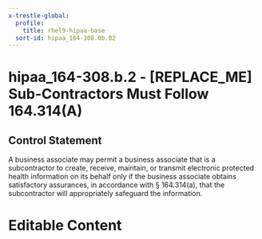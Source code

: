 ```yaml
---
x-trestle-global:
  profile:
    title: rhel9-hipaa-base
  sort-id: hipaa_164-308.0b.02
---
```


# hipaa_164-308.b.2 - \[REPLACE_ME\] Sub-Contractors Must Follow 164.314(A)

## Control Statement

A business associate may permit a business associate that is a subcontractor to create, receive, maintain,
or transmit electronic protected health information on its behalf only if the business associate obtains
satisfactory assurances, in accordance with § 164.314(a), that the subcontractor will appropriately
safeguard the information.

# Editable Content

<!-- Make additions and edits below -->
<!-- The above represents the contents of the control as received by the profile, prior to additions. -->
<!-- If the profile makes additions to the control, they will appear below. -->
<!-- The above markdown may not be edited but you may edit the content below, and/or introduce new additions to be made by the profile. -->
<!-- If there is a yaml header at the top, parameter values may be edited. Use --set-parameters to incorporate the changes during assembly. -->
<!-- The content here will then replace what is in the profile for this control, after running profile-assemble. -->
<!-- The current profile has no added parts for this control, but you may add new ones here. -->
<!-- Each addition must have a heading either of the form ## Control my_addition_name -->
<!-- or ## Part a. (where the a. refers to one of the control statement labels.) -->
<!-- "## Control" parts are new parts added after the statement part. -->
<!-- "## Part" parts are new parts added into the top-level statement part with that label. -->
<!-- Subparts may be added with nested hash levels of the form ### My Subpart Name -->
<!-- underneath the parent ## Control or ## Part being added -->
<!-- See https://oscal-compass.github.io/compliance-trestle/tutorials/ssp_profile_catalog_authoring/ssp_profile_catalog_authoring for guidance. -->
